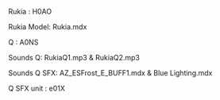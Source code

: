 Rukia : H0AO

Rukia Model: Rukia.mdx

Q : A0NS

Sounds Q: RukiaQ1.mp3 & RukiaQ2.mp3

Sounds Q SFX: AZ_ESFrost_E_BUFF1.mdx & Blue Lighting.mdx

Q SFX unit : e01X





